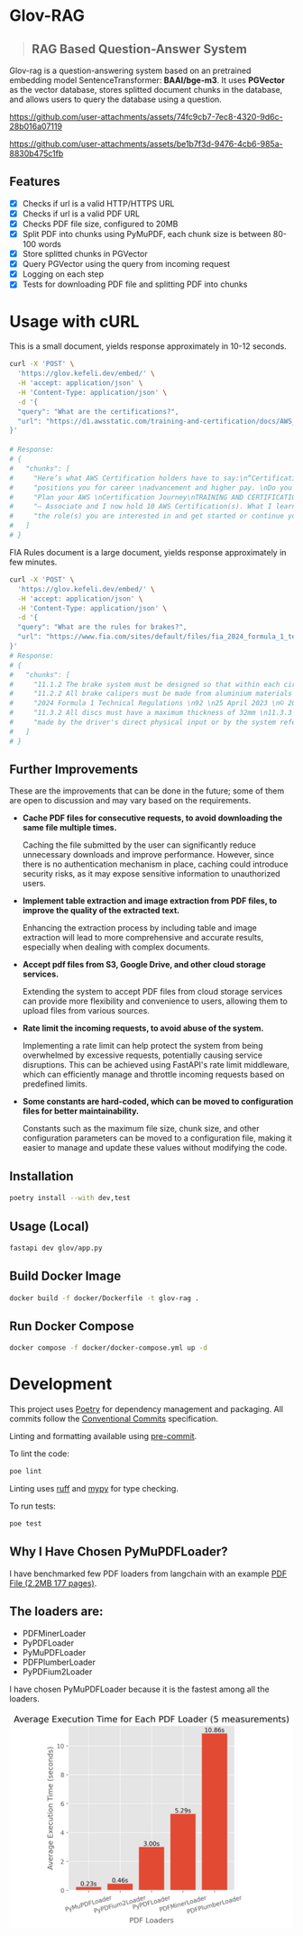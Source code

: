 # Glov-RAG

> ## RAG Based Question-Answer System

Glov-rag is a question-answering system based on an pretrained embedding model SentenceTransformer: **BAAI/bge-m3**.
It uses **PGVector** as the vector database, stores splitted document chunks in the database, and allows users to query the database using a question.


https://github.com/user-attachments/assets/74fc9cb7-7ec8-4320-9d6c-28b016a07119


https://github.com/user-attachments/assets/be1b7f3d-9476-4cb6-985a-8830b475c1fb



## Features

- [x] Checks if url is a valid HTTP/HTTPS URL
- [x] Checks if url is a valid PDF URL
- [x] Checks PDF file size, configured to 20MB
- [x] Split PDF into chunks using PyMuPDF, each chunk size is between 80-100 words
- [x] Store splitted chunks in PGVector
- [x] Query PGVector using the query from incoming request
- [x] Logging on each step
- [x] Tests for downloading PDF file and splitting PDF into chunks

# Usage with cURL

This is a small document, yields response approximately in 10-12 seconds.

```bash
curl -X 'POST' \
  'https://glov.kefeli.dev/embed/' \
  -H 'accept: application/json' \
  -H 'Content-Type: application/json' \
  -d '{
  "query": "What are the certifications?",
  "url": "https://d1.awsstatic.com/training-and-certification/docs/AWS_certification_paths.pdf"
}'

# Response:
# {
#   "chunks": [
#     "Here’s what AWS Certification holders have to say:\n“Certifications add credibility and demonstrate my...",
#     "positions you for career \nadvancement and higher pay. \nDo you have 1-3 years of IT or \nSTEM background?...",
#     "Plan your AWS \nCertification Journey\nTRAINING AND CERTIFICATION\nFrom a non-IT background, \nswitching to a cloud career...",
#     "– Associate and I now hold 10 AWS Certification(s). What I learned really changed my\nperspective of what’s ...",
#     "the role(s) you are interested in and get started or continue your AWS Certification journey to achieve your ..."
#   ]
# }
```

FIA Rules document is a large document, yields response approximately in few minutes.

```bash
curl -X 'POST' \
  'https://glov.kefeli.dev/embed/' \
  -H 'accept: application/json' \
  -H 'Content-Type: application/json' \
  -d '{
  "query": "What are the rules for brakes?",
  "url": "https://www.fia.com/sites/default/files/fia_2024_formula_1_technical_regulations_-_issue_1_-_2023-04-25.pdf"
}'
# Response:
# {
#   "chunks": [
#     "11.1.2 The brake system must be designed so that within each circuit, the forces applied to the...",
#     "11.2.2 All brake calipers must be made from aluminium materials with a modulus of elasticity no...",
#     "2024 Formula 1 Technical Regulations \n92 \n25 April 2023 \n© 2023 Fédération Internationale de...",
#     "11.3.2 All discs must have a maximum thickness of 32mm \n11.3.3 \nThe diameters of the discs are...",
#     "made by the driver's direct physical input or by the system referred to in Article 11.6, and..."
#   ]
# }
```

## Further Improvements

These are the improvements that can be done in the future; some of them are open to discussion and may vary based on the requirements.

- **Cache PDF files for consecutive requests, to avoid downloading the same file multiple times.**

  Caching the file submitted by the user can significantly reduce unnecessary downloads and improve performance. However, since there is no authentication mechanism in place, caching could introduce security risks, as it may expose sensitive information to unauthorized users.

- **Implement table extraction and image extraction from PDF files, to improve the quality of the extracted text.**

  Enhancing the extraction process by including table and image extraction will lead to more comprehensive and accurate results, especially when dealing with complex documents.

- **Accept pdf files from S3, Google Drive, and other cloud storage services.**

  Extending the system to accept PDF files from cloud storage services can provide more flexibility and convenience to users, allowing them to upload files from various sources.

- **Rate limit the incoming requests, to avoid abuse of the system.**

  Implementing a rate limit can help protect the system from being overwhelmed by excessive requests, potentially causing service disruptions. This can be achieved using FastAPI's rate limit middleware, which can efficiently manage and throttle incoming requests based on predefined limits.

- **Some constants are hard-coded, which can be moved to configuration files for better maintainability.**

  Constants such as the maximum file size, chunk size, and other configuration parameters can be moved to a configuration file, making it easier to manage and update these values without modifying the code.

## Installation

```bash
poetry install --with dev,test
```

## Usage (Local)

```bash
fastapi dev glov/app.py
```

## Build Docker Image

```bash
docker build -f docker/Dockerfile -t glov-rag .
```

## Run Docker Compose

```bash
docker compose -f docker/docker-compose.yml up -d
```

# Development

This project uses [Poetry](https://python-poetry.org/) for dependency management and packaging.
All commits follow the [Conventional Commits](https://www.conventionalcommits.org/en/v1.0.0/) specification.

Linting and formatting available using [pre-commit](https://pre-commit.com/).

To lint the code:

```bash
poe lint
```

Linting uses [ruff](https://github.com/astral-sh/ruff) and [mypy](https://mypy-lang.org/) for type checking.

To run tests:

```bash
poe test
```

## Why I Have Chosen PyMuPDFLoader?

I have benchmarked few PDF loaders from langchain with an example [PDF File (2.2MB 177 pages)](assets/FIA_2024_Formula_1_Technical_Regulations.pdf).

## The loaders are:

- PDFMinerLoader
- PyPDFLoader
- PyMuPDFLoader
- PDFPlumberLoader
- PyPDFium2Loader

I have chosen PyMuPDFLoader because it is the fastest among all the loaders.

![alt text](assets/pdf_loader_comparison.png)
